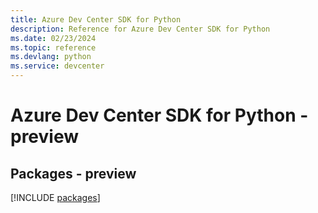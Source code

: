 ```yaml
---
title: Azure Dev Center SDK for Python
description: Reference for Azure Dev Center SDK for Python
ms.date: 02/23/2024
ms.topic: reference
ms.devlang: python
ms.service: devcenter
---
```

# Azure Dev Center SDK for Python - preview
## Packages - preview
[!INCLUDE [packages](dev-center-index.md)]